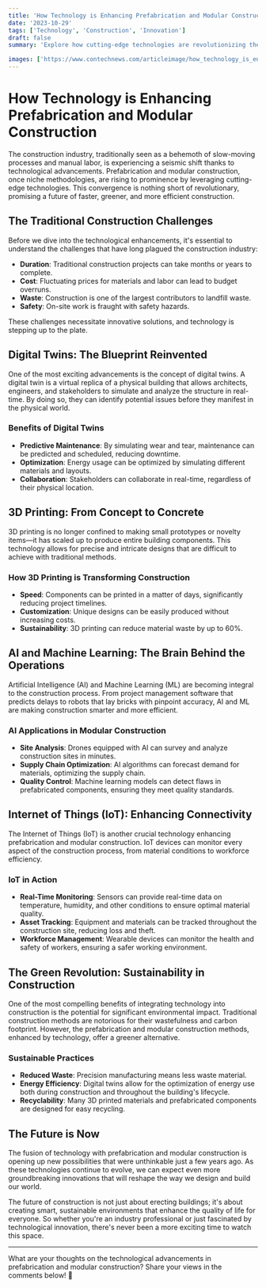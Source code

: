 ```yaml
---
title: 'How Technology is Enhancing Prefabrication and Modular Construction'
date: '2023-10-29'
tags: ['Technology', 'Construction', 'Innovation']
draft: false
summary: 'Explore how cutting-edge technologies are revolutionizing the prefabrication and modular construction industry, leading to faster, greener, and more efficient building processes.'

images: ['https://www.contechnews.com/articleimage/how_technology_is_enhancing_prefabrication_and_modular_construction.webp']
---
```


# How Technology is Enhancing Prefabrication and Modular Construction

The construction industry, traditionally seen as a behemoth of slow-moving processes and manual labor, is experiencing a seismic shift thanks to technological advancements. Prefabrication and modular construction, once niche methodologies, are rising to prominence by leveraging cutting-edge technologies. This convergence is nothing short of revolutionary, promising a future of faster, greener, and more efficient construction.

## The Traditional Construction Challenges

Before we dive into the technological enhancements, it's essential to understand the challenges that have long plagued the construction industry:

- **Duration**: Traditional construction projects can take months or years to complete.
- **Cost**: Fluctuating prices for materials and labor can lead to budget overruns.
- **Waste**: Construction is one of the largest contributors to landfill waste.
- **Safety**: On-site work is fraught with safety hazards.

These challenges necessitate innovative solutions, and technology is stepping up to the plate.

## Digital Twins: The Blueprint Reinvented

One of the most exciting advancements is the concept of digital twins. A digital twin is a virtual replica of a physical building that allows architects, engineers, and stakeholders to simulate and analyze the structure in real-time. By doing so, they can identify potential issues before they manifest in the physical world.

### Benefits of Digital Twins

- **Predictive Maintenance**: By simulating wear and tear, maintenance can be predicted and scheduled, reducing downtime.
- **Optimization**: Energy usage can be optimized by simulating different materials and layouts.
- **Collaboration**: Stakeholders can collaborate in real-time, regardless of their physical location.

## 3D Printing: From Concept to Concrete

3D printing is no longer confined to making small prototypes or novelty items—it has scaled up to produce entire building components. This technology allows for precise and intricate designs that are difficult to achieve with traditional methods.

### How 3D Printing is Transforming Construction

- **Speed**: Components can be printed in a matter of days, significantly reducing project timelines.
- **Customization**: Unique designs can be easily produced without increasing costs.
- **Sustainability**: 3D printing can reduce material waste by up to 60%.

## AI and Machine Learning: The Brain Behind the Operations

Artificial Intelligence (AI) and Machine Learning (ML) are becoming integral to the construction process. From project management software that predicts delays to robots that lay bricks with pinpoint accuracy, AI and ML are making construction smarter and more efficient.

### AI Applications in Modular Construction

- **Site Analysis**: Drones equipped with AI can survey and analyze construction sites in minutes.
- **Supply Chain Optimization**: AI algorithms can forecast demand for materials, optimizing the supply chain.
- **Quality Control**: Machine learning models can detect flaws in prefabricated components, ensuring they meet quality standards.

## Internet of Things (IoT): Enhancing Connectivity

The Internet of Things (IoT) is another crucial technology enhancing prefabrication and modular construction. IoT devices can monitor every aspect of the construction process, from material conditions to workforce efficiency.

### IoT in Action

- **Real-Time Monitoring**: Sensors can provide real-time data on temperature, humidity, and other conditions to ensure optimal material quality.
- **Asset Tracking**: Equipment and materials can be tracked throughout the construction site, reducing loss and theft.
- **Workforce Management**: Wearable devices can monitor the health and safety of workers, ensuring a safer working environment.

## The Green Revolution: Sustainability in Construction

One of the most compelling benefits of integrating technology into construction is the potential for significant environmental impact. Traditional construction methods are notorious for their wastefulness and carbon footprint. However, the prefabrication and modular construction methods, enhanced by technology, offer a greener alternative.

### Sustainable Practices

- **Reduced Waste**: Precision manufacturing means less waste material.
- **Energy Efficiency**: Digital twins allow for the optimization of energy use both during construction and throughout the building's lifecycle.
- **Recyclability**: Many 3D printed materials and prefabricated components are designed for easy recycling.

## The Future is Now

The fusion of technology with prefabrication and modular construction is opening up new possibilities that were unthinkable just a few years ago. As these technologies continue to evolve, we can expect even more groundbreaking innovations that will reshape the way we design and build our world.

The future of construction is not just about erecting buildings; it's about creating smart, sustainable environments that enhance the quality of life for everyone. So whether you're an industry professional or just fascinated by technological innovation, there's never been a more exciting time to watch this space.

---

What are your thoughts on the technological advancements in prefabrication and modular construction? Share your views in the comments below! 🚀